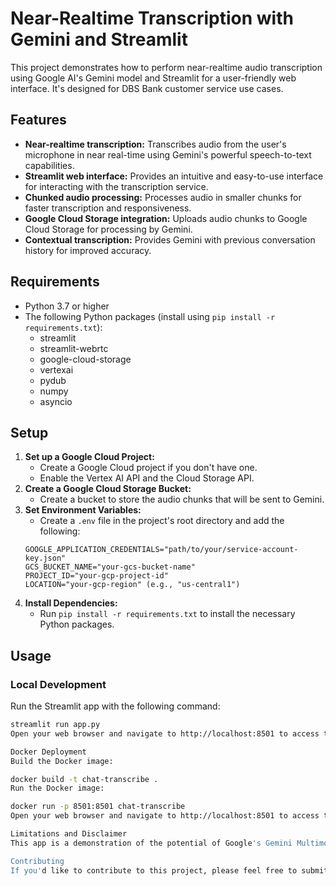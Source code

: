 # Near-Realtime Transcription with Gemini and Streamlit

This project demonstrates how to perform near-realtime audio transcription using Google AI's Gemini model and Streamlit for a user-friendly web interface. It's designed for DBS Bank customer service use cases. 

## Features

* **Near-realtime transcription:** Transcribes audio from the user's microphone in near real-time using Gemini's powerful speech-to-text capabilities.
* **Streamlit web interface:** Provides an intuitive and easy-to-use interface for interacting with the transcription service.
* **Chunked audio processing:** Processes audio in smaller chunks for faster transcription and responsiveness.
* **Google Cloud Storage integration:** Uploads audio chunks to Google Cloud Storage for processing by Gemini.
* **Contextual transcription:** Provides Gemini with previous conversation history for improved accuracy.

## Requirements

* Python 3.7 or higher
* The following Python packages (install using `pip install -r requirements.txt`):
    * streamlit
    * streamlit-webrtc
    * google-cloud-storage
    * vertexai
    * pydub
    * numpy
    * asyncio

## Setup

1. **Set up a Google Cloud Project:** 
   * Create a Google Cloud project if you don't have one.
   * Enable the Vertex AI API and the Cloud Storage API.
2. **Create a Google Cloud Storage Bucket:**
   * Create a bucket to store the audio chunks that will be sent to Gemini.
3. **Set Environment Variables:**
   * Create a `.env` file in the project's root directory and add the following:
    ```
    GOOGLE_APPLICATION_CREDENTIALS="path/to/your/service-account-key.json"
    GCS_BUCKET_NAME="your-gcs-bucket-name"
    PROJECT_ID="your-gcp-project-id" 
    LOCATION="your-gcp-region" (e.g., "us-central1")
    ```
4. **Install Dependencies:** 
   * Run `pip install -r requirements.txt` to install the necessary Python packages.

## Usage

### Local Development

Run the Streamlit app with the following command:

```bash
streamlit run app.py 
Open your web browser and navigate to http://localhost:8501 to access the application.

Docker Deployment
Build the Docker image:

docker build -t chat-transcribe .
Run the Docker image:

docker run -p 8501:8501 chat-transcribe 
Open your web browser and navigate to http://localhost:8501 to access the application.

Limitations and Disclaimer
This app is a demonstration of the potential of Google's Gemini Multimodal model for audio transcription. The accuracy of the transcriptions depends on various factors such as the quality of the audio file, the language spoken, and background noise and chunking size. The app is not intended for use in production environments and should be used for demonstration purposes only.

Contributing
If you'd like to contribute to this project, please feel free to submit a pull request or create an issue for any bugs or feature requests. Your contributions are welcome and appreciated!
